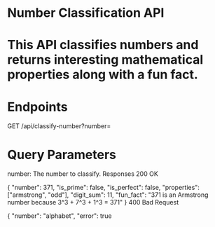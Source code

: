 # Number Classification API
# This API classifies numbers and returns interesting mathematical properties along with a fun fact.

# Endpoints
GET /api/classify-number?number=
# Query Parameters
number: The number to classify.
Responses
200 OK

{
  "number": 371,
  "is_prime": false,
  "is_perfect": false,
  "properties": ["armstrong", "odd"],
  "digit_sum": 11,
  "fun_fact": "371 is an Armstrong number because 3^3 + 7^3 + 1^3 = 371"
}
400 Bad Request

{
  "number": "alphabet",
  "error": true

